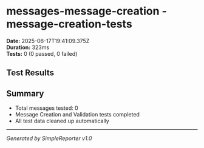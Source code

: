 # messages-message-creation - message-creation-tests

**Date:** 2025-06-17T19:41:09.375Z  
**Duration:** 323ms  
**Tests:** 0 (0 passed, 0 failed)

## Test Results



## Summary

- Total messages tested: 0
- Message Creation and Validation tests completed
- All test data cleaned up automatically

---
*Generated by SimpleReporter v1.0*

